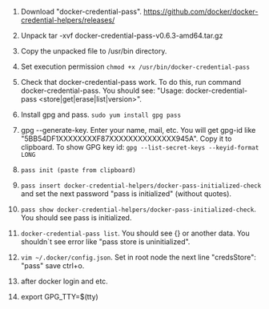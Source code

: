 1. Download "docker-credential-pass". https://github.com/docker/docker-credential-helpers/releases/

2. Unpack tar -xvf docker-credential-pass-v0.6.3-amd64.tar.gz

3. Copy the unpacked file to /usr/bin directory.

4. Set execution permission `chmod +x /usr/bin/docker-credential-pass` 

5. Check that docker-credential-pass work. To do this, run command docker-credential-pass. You should see: "Usage: docker-credential-pass <store|get|erase|list|version>".

6. Install gpg and pass. `sudo yum install gpg pass`

7. gpg --generate-key. Enter your name, mail, etc. You will get gpg-id like "5BB54DF1XXXXXXXXF87XXXXXXXXXXXXXX945A". Copy it to clipboard. To show GPG key id: `gpg --list-secret-keys --keyid-format LONG`

8. `pass init (paste from clipboard)`

9. `pass insert docker-credential-helpers/docker-pass-initialized-check` and set the next password "pass is initialized" (without quotes).

10. `pass show docker-credential-helpers/docker-pass-initialized-check`. You should see pass is initialized.

11. `docker-credential-pass list`. You should see {} or another data. You shouldn`t see error like "pass store is uninitialized".

12. `vim ~/.docker/config.json`. Set in root node the next line "credsStore": "pass" save ctrl+o.

13. after docker login and etc.

14. export GPG_TTY=$(tty)

